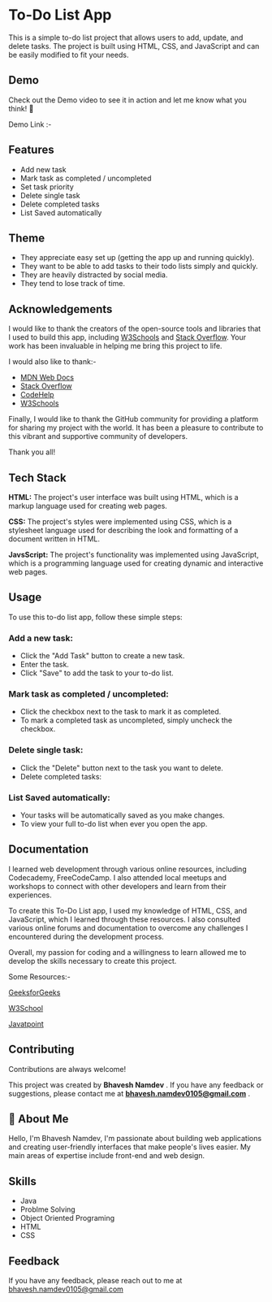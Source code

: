 
# To-Do List App
This is a simple to-do list project that allows users to add, update, and delete tasks. The project is built using HTML, CSS, and JavaScript and can be easily modified to fit your needs.


## Demo

Check out the Demo video to see it in action and let me know what you think! 🤔

Demo Link :- 

## Features

- Add new task
- Mark task as completed / uncompleted
- Set task priority
- Delete single task
- Delete completed tasks
- List Saved automatically 
## Theme

- They appreciate easy set up (getting the app up and running quickly).
- They want to be able to add tasks to their todo lists simply and quickly.
- They are heavily distracted by social media.
- They tend to lose track of time.
## Acknowledgements

I would like to thank the creators of the open-source tools and libraries that I used to build this app, including [W3Schools](https://www.w3schools.com/whatis/) and [Stack Overflow](https://stackoverflow.com/documentation). Your work has been invaluable in helping me bring this project to life.

I would also like to thank:- 
 - [MDN Web Docs](https://developer.mozilla.org/en-US/)
 - [Stack Overflow](https://stackoverflow.com/documentation)
- [CodeHelp](https://www.thecodehelp.in/)
- [W3Schools](https://www.w3schools.com/whatis/)

Finally, I would like to thank the GitHub community for providing a platform for sharing my project with the world. It has been a pleasure to contribute to this vibrant and supportive community of developers.

Thank you all!
## Tech Stack

**HTML:** The project's user interface was built using HTML, which is a markup language used for creating web pages.

**CSS:**  The project's styles were implemented using CSS, which is a stylesheet language used for describing the look and formatting of a document written in HTML.

**JavsScript:** The project's functionality was implemented using JavaScript, which is a programming language used for creating dynamic and interactive web pages.


## Usage

To use this to-do list app, follow these simple steps:

### Add a new task:

- Click the "Add Task" button to create a new task.
- Enter the task.
- Click "Save" to add the task to your to-do list.

### Mark task as completed / uncompleted:

- Click the checkbox next to the task to mark it as completed.
- To mark a completed task as uncompleted, simply uncheck the checkbox.

### Delete single task:

- Click the "Delete" button next to the task you want to delete.
- Delete completed tasks:

### List Saved automatically:
- Your tasks will be automatically saved as you make changes.
- To view your full to-do list when ever you open the app.
## Documentation

I learned web development through various online resources, including Codecademy, FreeCodeCamp. I also attended local meetups and workshops to connect with other developers and learn from their experiences.

To create this To-Do List app, I used my knowledge of HTML, CSS, and JavaScript, which I learned through these resources. I also consulted various online forums and documentation to overcome any challenges I encountered during the development process.

Overall, my passion for coding and a willingness to learn allowed me to develop the skills necessary to create this project.

Some Resources:- 

[GeeksforGeeks](https://www.geeksforgeeks.org/generating-strong-password-using-python/)

[W3School](https://www.w3schools.com/whatis/)

[Javatpoint](https://www.javatpoint.com/what-is-a-webpage)

## Contributing

Contributions are always welcome!

This project was created by **Bhavesh Namdev** . If you have any feedback or suggestions, please contact me at **bhavesh.namdev0105@gmail.com** .


## 🚀 About Me
Hello, I'm Bhavesh Namdev, I'm passionate about building web applications and creating user-friendly interfaces that make people's lives easier. My main areas of expertise include front-end and web design.

## Skills

- Java
- Problme Solving
- Object Oriented Programing
- HTML
- CSS

## Feedback

If you have any feedback, please reach out to me at bhavesh.namdev0105@gmail.com






